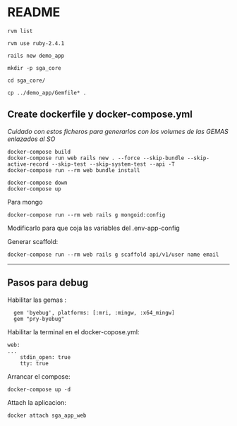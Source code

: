 # README

```
rvm list

rvm use ruby-2.4.1

rails new demo_app

mkdir -p sga_core

cd sga_core/

cp ../demo_app/Gemfile* .
```

 ## Create dockerfile y docker-compose.yml


_Cuidado con estos ficheros para generarlos con los volumes de las GEMAS enlazados al SO_

```
docker-compose build
docker-compose run web rails new . --force --skip-bundle --skip-active-record --skip-test --skip-system-test --api -T
docker-compose run --rm web bundle install
```
```
docker-compose down
docker-compose up
```

Para mongo
```
docker-compose run --rm web rails g mongoid:config
```

Modificarlo para que coja las variables del .env-app-config

Generar scaffold:
```
docker-compose run --rm web rails g scaffold api/v1/user name email

```

---
## Pasos para debug

Habilitar las gemas :
```
  gem 'byebug', platforms: [:mri, :mingw, :x64_mingw]
  gem "pry-byebug"

```
Habilitar la terminal en el docker-copose.yml:
```
web:
...
    stdin_open: true
    tty: true
```

Arrancar el compose:
```
docker-compose up -d
```

Attach la aplicacion:
```
docker attach sga_app_web
```